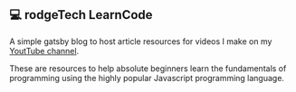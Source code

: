 ## 💻 rodgeTech LearnCode

A simple gatsby blog to host article resources for videos I make on my [YoutTube channel](https://www.youtube.com/channel/UCMsXEjXW1iH7wTAanqijH6w).

These are resources to help absolute beginners learn the fundamentals of programming using the highly popular Javascript programming language.
